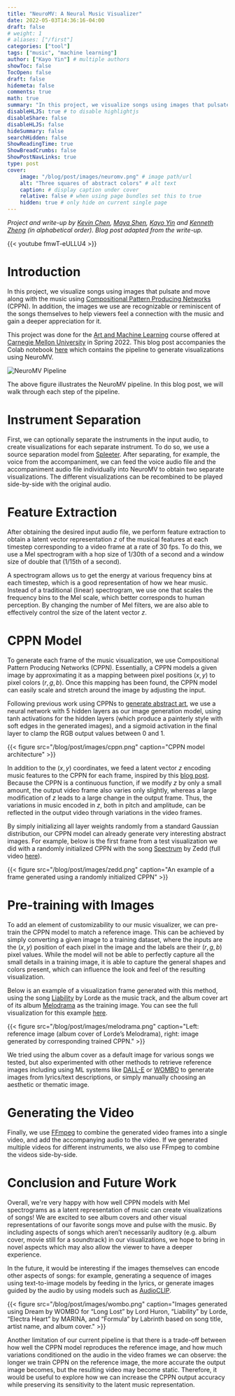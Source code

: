 ```yaml
---
title: "NeuroMV: A Neural Music Visualizer"
date: 2022-05-03T14:36:16-04:00
draft: false
# weight: 1
# aliases: ["/first"]
categories: ["tool"]
tags: ["music", "machine learning"]
author: ["Kayo Yin"] # multiple authors
showToc: false
TocOpen: false
draft: false
hidemeta: false
comments: true
math: true
summary: "In this project, we visualize songs using images that pulsate and move along with the music using Compositional Pattern Producing Networks (CPPN). In addition, the images we use are recognizable or reminiscent of the songs themselves to help viewers feel a connection with the music and gain a deeper appreciation for it."
disableHLJS: true # to disable highlightjs
disableShare: false
disableHLJS: false
hideSummary: false
searchHidden: false
ShowReadingTime: true
ShowBreadCrumbs: false
ShowPostNavLinks: true
type: post
cover:
    image: "/blog/post/images/neuromv.png" # image path/url
    alt: "Three squares of abstract colors" # alt text
    caption: # display caption under cover
    relative: false # when using page bundles set this to true
    hidden: true # only hide on current single page
---
```


*Project and write-up by [Kevin Chen](https://twitter.com/sky189456), [Maya Shen](https://twitter.com/mayayshen), [Kayo Yin](https://twitter.com/kayoyin) and [Kenneth Zheng](https://twitter.com/kenzheng99) (in alphabetical order). Blog post adapted from the write-up.*

{{< youtube fmwT-eULLU4 >}}

# Introduction

In this project, we visualize songs using images that pulsate and move along with the music using [Compositional Pattern Producing Networks](http://eplex.cs.ucf.edu/papers/stanley_gpem07.pdf) (CPPN). In addition, the images we use are recognizable or reminiscent of the songs themselves to help viewers feel a connection with the music and gain a deeper appreciation for it.

This project was done for the [Art and Machine Learning](https://kangeunsu.com/artml22s) course offered at [Carnegie Mellon University](https://www.cmu.edu/) in Spring 2022. This blog post accompanies the Colab notebook [here](https://colab.research.google.com/drive/1rMMx2UP5WU42EmHPgst_0w5bwqifhiPJ?usp=sharing) which contains the pipeline to generate visualizations using NeuroMV.

![NeuroMV Pipeline](/blog/post/images/neuromv_pipeline.png)

The above figure illustrates the NeuroMV pipeline. In this blog post, we will walk through each step of the pipeline.

# Instrument Separation
First, we can optionally separate the instruments in the input audio, to create visualizations for each separate instrument. To do so, we use a source separation model from [Spleeter](https://github.com/deezer/spleeter). After separating, for example, the voice from the accompaniment, we can feed the voice audio file and the accompaniment audio file individually into NeuroMV to obtain two separate visualizations. The different visualizations can be recombined to be played side-by-side with the original audio.

# Feature Extraction

After obtaining the desired input audio file, we perform feature extraction to obtain a latent vector representation $z$ of the musical features at each timestep corresponding to a video frame at a rate of 30 fps. To do this, we use a Mel spectrogram with a hop size of 1/30th of a second and a window size of double that (1/15th of a second). 

A spectrogram allows us to get the energy at various frequency bins at each timestep, which is a good representation of how we hear music. Instead of a traditional (linear) spectrogram, we use one that scales the frequency bins to the Mel scale, which better corresponds to human perception. By changing the number of Mel filters, we are also able to effectively control the size of the latent vector $z$.

# CPPN Model
To generate each frame of the music visualization, we use Compositional Pattern Producing Networks (CPPN). Essentially, a CPPN models a given image by approximating it as a mapping between pixel positions $(x,y)$ to pixel colors $(r,g,b)$. Once this mapping has been found, the CPPN model can easily scale and stretch around the image by adjusting the input. 

Following previous work using CPPNs to [generate abstract art](https://blog.otoro.net/2016/03/25/generating-abstract-patterns-with-tensorflow/), we use a neural network with $5$ hidden layers as our image generation model, using tanh activations for the hidden layers (which produce a painterly style with soft edges in the generated images), and a sigmoid activation in the final layer to clamp the RGB output values between $0$ and $1$. 

{{< figure src="/blog/post/images/cppn.png" caption="CPPN model architecture" >}}

In addition to the $(x,y)$ coordinates, we feed a latent vector $z$ encoding music features to the CPPN for each frame, inspired by this [blog post](https://blog.otoro.net/2016/03/25/generating-abstract-patterns-with-tensorflow/). Because the CPPN is a continuous function, if we modify $z$ by only a small amount, the output video frame also varies only slightly, whereas a large modification of $z$ leads to a large change in the output frame. Thus, the variations in music encoded in $z$, both in pitch and amplitude, can be reflected in the output video through variations in the video frames. 

By simply initializing all layer weights randomly from a standard Gaussian distribution, our CPPN model can already generate very interesting abstract images. For example, below is the first frame from a test visualization we did with a randomly initialized CPPN with the song [Spectrum](https://youtu.be/IsuVMdnF8A0) by Zedd (full video [here](https://www.google.com/url?q=https://drive.google.com/file/d/1TQDwF_cT_hmdHeDmz9pdWVX6tSi6RMo_/view?usp%3Dsharing&sa=D&source=editors&ust=1651604112088284&usg=AOvVaw1KP7H5cJQtFLiDZ0GiN8UK)).

{{< figure src="/blog/post/images/zedd.png" caption="An example of a frame generated using a randomly initialized CPPN" >}}

# Pre-training with Images

To add an element of customizability to our music visualizer, we can pre-train the CPPN model to match a reference image. This can be achieved by simply converting a given image to a training dataset, where the inputs are the $(x,y)$ position of each pixel in the image and the labels are their $(r,g,b)$ pixel values. While the model will not be able to perfectly capture all the small details in a training image, it is able to capture the general shapes and colors present, which can influence the look and feel of the resulting visualization. 

Below is an example of a visualization frame generated with this method, using the song [Liability](https://youtu.be/BtvJaNeELic) by Lorde as the music track, and the album cover art of its album [Melodrama](https://youtube.com/playlist?list=PLvm6B0LWgqu9pWrYmmC-6ETs7yDcfHyl9) as the training image. You can see the full visualization for this example [here](https://www.google.com/url?q=https://drive.google.com/file/d/18CQ0fUZJ0_6FvJAVHGTVprWhK04NVIMY/view?usp%3Dsharing&sa=D&source=editors&ust=1651604112089060&usg=AOvVaw0-hV54aOOvTIQBVenu6baM). 


{{< figure src="/blog/post/images/melodrama.png" caption="Left: reference image (album cover of Lorde’s Melodrama), right: image generated by corresponding trained CPPN." >}}


We tried using the album cover as a default image for various songs we tested, but also experimented with other methods to retrieve reference images including using ML systems like [DALL-E](https://openai.com/blog/dall-e/) or [WOMBO](https://www.wombo.art/) to generate images from lyrics/text descriptions, or simply manually choosing an aesthetic or thematic image.

# Generating the Video

Finally, we use [FFmpeg](https://ffmpeg.org/) to combine the generated video frames into a single video, and add the accompanying audio to the video. If we generated multiple videos for different instruments, we also use FFmpeg to combine the videos side-by-side.

# Conclusion and Future Work

Overall, we're very happy with how well CPPN models with Mel spectrograms as a latent representation of music can create visualizations of songs! We are excited to see album covers and other visual representations of our favorite songs move and pulse with the music. By including aspects of songs which aren’t necessarily auditory (e.g. album cover, movie still for a soundtrack) in our visualizations, we hope to bring in novel aspects which may also allow the viewer to have a deeper experience. 

In the future, it would be interesting if the images themselves can encode other aspects of songs: for example, generating a sequence of images using text-to-image models by feeding in the lyrics, or generate images guided by the audio by using models such as [AudioCLIP](https://github.com/AndreyGuzhov/AudioCLIP). 

{{< figure src="/blog/post/images/wombo.png" caption="Images generated using Dream by WOMBO for “Long Lost” by Lord Huron, “Liability” by Lorde, “Electra Heart” by MARINA, and “Formula” by Labrinth based on song title, artist name, and album cover." >}}

Another limitation of our current pipeline is that there is a trade-off between how well the CPPN model reproduces the reference image, and how much variations conditioned on the audio in the video frames we can observe: the longer we train CPPN on the reference image, the more accurate the output image becomes, but the resulting video may become static. Therefore, it would be useful to explore how we can increase the CPPN output accuracy while preserving its sensitivity to the latent music representation. 